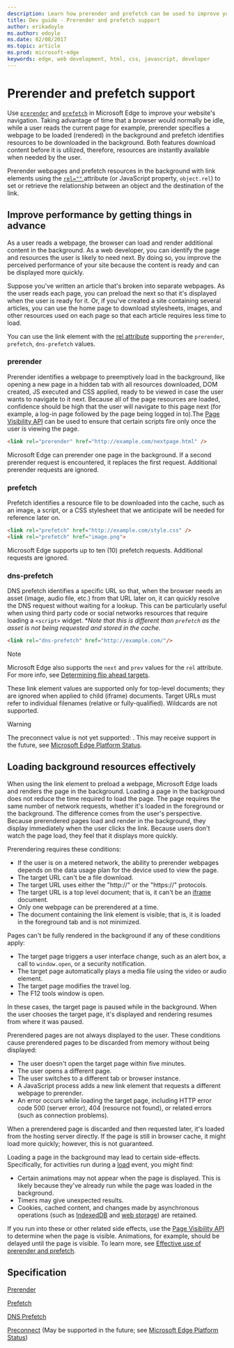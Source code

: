 ```yaml
---
description: Learn how prerender and prefetch can be used to improve your website's navigation.
title: Dev guide - Prerender and prefetch support
author: erikadoyle
ms.author: edoyle
ms.date: 02/08/2017
ms.topic: article
ms.prod: microsoft-edge
keywords: edge, web development, html, css, javascript, developer
---
```


# Prerender and prefetch support

Use [`prerender`](https://msdn.microsoft.com/library/ms534366.aspx) and [`prefetch`](https://msdn.microsoft.com/library/ms534366.aspx) in Microsoft Edge to improve your website's navigation. Taking advantage of time that a browser would normally be idle, while a user reads the current page for example, prerender specifies a webpage to be loaded (rendered) in the background and prefetch identifies resources to be downloaded in the background. Both features download content before it is utilized, therefore, resources are instantly available when needed by the user.

Prerender webpages and prefetch resources in the background with link elements using the [`rel=""` ](https://msdn.microsoft.com/library/ms534366.aspx) attribute (or JavaScript property, `object.rel`) to set or retrieve the relationship between an object and the destination of the link.

## Improve performance by getting things in advance

As a user reads a webpage, the browser can load and render additional content in the background. As a web developer, you can identify the page and resources the user is likely to need next. By doing so, you improve the perceived performance of your site because the content is ready and can be displayed more quickly.

Suppose you've written an article that's broken into separate webpages. As the user reads each page, you can preload the next so that it's displayed when the user is ready for it. Or, if you've created a site containing several articles, you can use the home page to download stylesheets, images, and other resources used on each page so that each article requires less time to load.

You can use the link element with the [rel attribute](https://msdn.microsoft.com/library/ms534366.aspx) supporting the `prerender`, `prefetch`, `dns-prefetch` values.

### prerender

Prerender identifies a webpage to preemptively load in the background, like opening a new page in a hidden tab with all resources downloaded, DOM created, JS executed and CSS applied, ready to be viewed in case the user wants to navigate to it next. Because all of the page resources are loaded, confidence should be high that the user will navigate to this page next (for example, a log-in page followed by the page being logged in to).The [Page Visibility API](./page-Visibility-API.md) can be used to ensure that certain scripts fire only once the user is viewing the page.

```HTML
<link rel="prerender" href="http://example.com/nextpage.html" />
```

Microsoft Edge can prerender one page in the background. If a second prerender request is encountered, it replaces the first request. Additional prerender requests are ignored.

### prefetch

Prefetch identifies a resource file to be downloaded into the cache, such as an image, a script, or a CSS stylesheet that we anticipate will be needed for reference later on.

```HTML
<link rel="prefetch" href="http://example.com/style.css" />
<link rel="prefetch" href="image.png">
```

Microsoft Edge supports up to ten (10) prefetch requests. Additional requests are ignored.

### dns-prefetch

DNS prefetch identifies a specific URL so that, when the browser needs an asset (image, audio file, etc.) from that URL later on, it can quickly resolve the DNS request without waiting for a lookup. This can be particularly useful when using third party code or social networks resources that require loading a `<script>` widget. **Note that this is different than `prefetch` as the asset is not being requested and stored in the cache.*

```HTML
<link rel="dns-prefetch" href="http://example.com/"/>
```

> [!NOTE]
> Microsoft Edge also supports the `next` and `prev` values for the `rel` attribute. For more info, see [Determining flip ahead targets](http://go.microsoft.com/fwlink/p/?LinkId=306028).


These link element values are supported only for top-level documents; they are ignored when applied to child (iframe) documents. Target URLs must refer to individual filenames (relative or fully-qualified). Wildcards are not supported.

> [!WARNING]
> The preconnect value is not yet supported: <link rel="preconnect" href="" />. This may receive support in the future, see [Microsoft Edge Platform Status](https://developer.microsoft.com/microsoft-edge/platform/status/preconnectresourcehints/).


## Loading background resources effectively

When using the link element to preload a webpage, Microsoft Edge loads and renders the page in the background. Loading a page in the background does not reduce the time required to load the page. The page requires the same number of network requests, whether it's loaded in the foreground or the background. The difference comes from the user's perspective. Because prerendered pages load and render in the background, they display immediately when the user clicks the link. Because users don't watch the page load, they feel that it displays more quickly.

Prerendering requires these conditions:

-  If the user is on a metered network, the ability to prerender webpages depends on the data usage plan for the device used to view the page.
-  The target URL can't be a file download.
-  The target URL uses either the "http://" or the "https://" protocols.
-  The target URL is a top level document; that is, it can't be an [iframe](https://msdn.microsoft.com/library/ms535258(v=vs.85).aspx) document.
-  Only one webpage can be prerendered at a time.
-  The document containing the link element is visible; that is, it is loaded in the foreground tab and is not minimized.

Pages can't be fully rendered in the background if any of these conditions apply:
-  The target page triggers a user interface change, such as an alert box, a call to `window.open`, or a security notification.
-  The target page automatically plays a media file using the video or audio element.
-  The target page modifies the travel log.
-  The F12 tools window is open.

In these cases, the target page is paused while in the background. When the user chooses the target page, it's displayed and rendering resumes from where it was paused.

Prerendered pages are not always displayed to the user. These conditions cause prerendered pages to be discarded from memory without being displayed:
-  The user doesn't open the target page within five minutes.
-  The user opens a different page.
-  The user switches to a different tab or browser instance.
-  A JavaScript process adds a new link element that requests a different webpage to prerender.
-  An error occurs while loading the target page, including HTTP error code 500 (server error), 404 (resource not found), or related errors (such as connection problems).

When a prerendered page is discarded and then requested later, it's loaded from the hosting server directly. If the page is still in browser cache, it might load more quickly; however, this is not guaranteed.

Loading a page in the background may lead to certain side-effects. Specifically, for activities run during a [load](https://msdn.microsoft.com/library/cc197055(v=vs.85).aspx) event, you might find:
-  Certain animations may not appear when the page is displayed. This is likely because they've already run while the page was loaded in the background.
-  Timers may give unexpected results.
-  Cookies, cached content, and changes made by asynchronous operations (such as [IndexedDB](./../storage/IndexedDB.md) and [web storage](https://msdn.microsoft.com/library/hh781511(v=vs.85).aspx)) are retained.

If you run into these or other related side effects, use the [Page Visibility API](./page-Visibility-API.md) to determine when the page is visible. Animations, for example, should be delayed until the page is visible. To learn more, see [Effective use of prerender and prefetch](https://msdn.microsoft.com/library/dn384048(v=vs.85).aspx).

## Specification

[Prerender](https://w3c.github.io/resource-hints/#prerender)

[Prefetch](https://w3c.github.io/resource-hints/#prefetch)

[DNS Prefetch](https://w3c.github.io/resource-hints/#dns-prefetch)

[Preconnect](https://w3c.github.io/resource-hints/#preconnect) (May be supported in the future; see [Microsoft Edge Platform Status](https://developer.microsoft.com/microsoft-edge/platform/status/preconnectresourcehints/))
